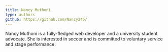```yaml
---
title: Nancy Muthoni
type: authors
github: https://github.com/Nancy245/
---
```


Nancy Muthoni is a  fully-fledged web developer and a university student advocate. She is interested in soccer and is committed to voluntary service and stage performance.
